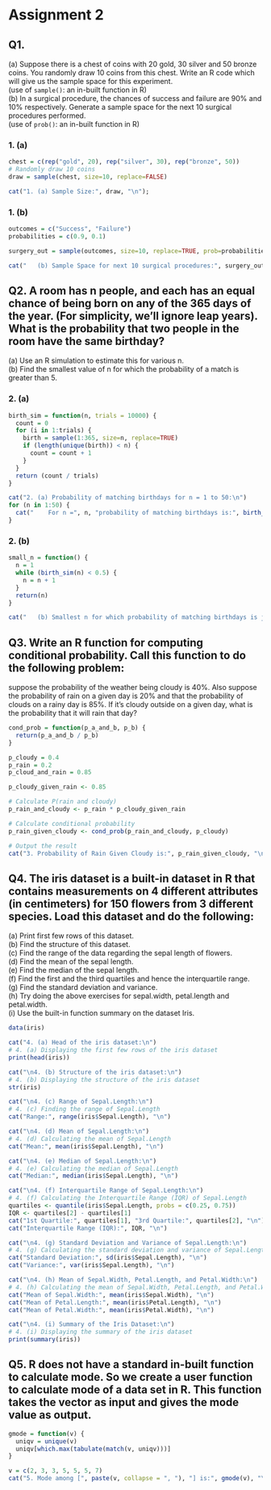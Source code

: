 # Assignment 2

## Q1.
(a) Suppose there is a chest of coins with 20 gold, 30 silver and 50 bronze coins.
You randomly draw 10 coins from this chest. Write an R code which will give us the
sample space for this experiment.<br>
(use of `sample()`: an in-built function in R)<br>
(b) In a surgical procedure, the chances of success and failure are 90% and 10% respectively.
Generate a sample space for the next 10 surgical procedures performed.
<br>(use of `prob()`: an in-built function in R)
### 1. (a)
  ```R
  chest = c(rep("gold", 20), rep("silver", 30), rep("bronze", 50))
  # Randomly draw 10 coins
  draw = sample(chest, size=10, replace=FALSE)

  cat("1. (a) Sample Size:", draw, "\n");
  ```

### 1. (b)
  ```R
  outcomes = c("Success", "Failure")
  probabilities = c(0.9, 0.1)

  surgery_out = sample(outcomes, size=10, replace=TRUE, prob=probabilities)

  cat("   (b) Sample Space for next 10 surgical procedures:", surgery_out, "\n")
  ```

## Q2. A room has n people, and each has an equal chance of being born on any of the 365 days of the year. (For simplicity, we’ll ignore leap years). What is the probability that two people in the room have the same birthday?
(a) Use an R simulation to estimate this for various n.<br>
(b) Find the smallest value of n for which the probability of a match is greater than 5.
### 2. (a)
  ```R
  birth_sim = function(n, trials = 10000) {
    count = 0
    for (i in 1:trials) {
      birth = sample(1:365, size=n, replace=TRUE)
      if (length(unique(birth)) < n) {
        count = count + 1
      }
    }
    return (count / trials)
  }

  cat("2. (a) Probability of matching birthdays for n = 1 to 50:\n")
  for (n in 1:50) {
    cat("    For n =", n, "probability of matching birthdays is:", birth_sim(n), "\n")
  }
  ```

### 2. (b)
  ```R
  small_n = function() {
    n = 1
    while (birth_sim(n) < 0.5) {
      n = n + 1
    }
    return(n)
  }

  cat("   (b) Smallest n for which probability of matching birthdays is just above 50% is:", small_n(), "\n")
  ```

## Q3. Write an R function for computing conditional probability. Call this function to do the following problem:
suppose the probability of the weather being cloudy is 40%.
Also suppose the probability of rain on a given day is 20% and that the probability of clouds on a rainy day is 85%.
If it’s cloudy outside on a given day, what is the probability that it will rain that day?
  ```R
  cond_prob = function(p_a_and_b, p_b) {
    return(p_a_and_b / p_b)
  }

  p_cloudy = 0.4
  p_rain = 0.2
  p_cloud_and_rain = 0.85

  p_cloudy_given_rain <- 0.85

  # Calculate P(rain and cloudy)
  p_rain_and_cloudy <- p_rain * p_cloudy_given_rain

  # Calculate conditional probability
  p_rain_given_cloudy <- cond_prob(p_rain_and_cloudy, p_cloudy)

  # Output the result
  cat("3. Probability of Rain Given Cloudy is:", p_rain_given_cloudy, "\n")
  ```

## Q4. The iris dataset is a built-in dataset in R that contains measurements on 4 different attributes (in centimeters) for 150 flowers from 3 different species. Load this dataset and do the following:
(a) Print first few rows of this dataset.<br>
(b) Find the structure of this dataset.<br>
\(c\) Find the range of the data regarding the sepal length of flowers.<br>
(d) Find the mean of the sepal length.<br>
(e) Find the median of the sepal length.<br>
(f) Find the first and the third quartiles and hence the interquartile range.<br>
(g) Find the standard deviation and variance.<br>
(h) Try doing the above exercises for sepal.width, petal.length and petal.width.<br>
(i) Use the built-in function summary on the dataset Iris.
  ```R
  data(iris)

  cat("4. (a) Head of the iris dataset:\n")
  # 4. (a) Displaying the first few rows of the iris dataset
  print(head(iris))

  cat("\n4. (b) Structure of the iris dataset:\n")
  # 4. (b) Displaying the structure of the iris dataset
  str(iris)

  cat("\n4. (c) Range of Sepal.Length:\n")
  # 4. (c) Finding the range of Sepal.Length
  cat("Range:", range(iris$Sepal.Length), "\n")

  cat("\n4. (d) Mean of Sepal.Length:\n")
  # 4. (d) Calculating the mean of Sepal.Length
  cat("Mean:", mean(iris$Sepal.Length), "\n")

  cat("\n4. (e) Median of Sepal.Length:\n")
  # 4. (e) Calculating the median of Sepal.Length
  cat("Median:", median(iris$Sepal.Length), "\n")

  cat("\n4. (f) Interquartile Range of Sepal.Length:\n")
  # 4. (f) Calculating the Interquartile Range (IQR) of Sepal.Length
  quartiles <- quantile(iris$Sepal.Length, probs = c(0.25, 0.75))
  IQR <- quartiles[2] - quartiles[1]
  cat("1st Quartile:", quartiles[1], "3rd Quartile:", quartiles[2], "\n")
  cat("Interquartile Range (IQR):", IQR, "\n")

  cat("\n4. (g) Standard Deviation and Variance of Sepal.Length:\n")
  # 4. (g) Calculating the standard deviation and variance of Sepal.Length
  cat("Standard Deviation:", sd(iris$Sepal.Length), "\n")
  cat("Variance:", var(iris$Sepal.Length), "\n")

  cat("\n4. (h) Mean of Sepal.Width, Petal.Length, and Petal.Width:\n")
  # 4. (h) Calculating the mean of Sepal.Width, Petal.Length, and Petal.Width
  cat("Mean of Sepal.Width:", mean(iris$Sepal.Width), "\n")
  cat("Mean of Petal.Length:", mean(iris$Petal.Length), "\n")
  cat("Mean of Petal.Width:", mean(iris$Petal.Width), "\n")

  cat("\n4. (i) Summary of the Iris Dataset:\n")
  # 4. (i) Displaying the summary of the iris dataset
  print(summary(iris))
  ```

## Q5. R does not have a standard in-built function to calculate mode. So we create a user function to calculate mode of a data set in R. This function takes the vector as input and gives the mode value as output.
  ```R
  gmode = function(v) {
    uniqv = unique(v)
    uniqv[which.max(tabulate(match(v, uniqv)))]
  }

  v = c(2, 3, 3, 5, 5, 5, 7)
  cat("5. Mode among [", paste(v, collapse = ", "), "] is:", gmode(v), "\n")
  ```
